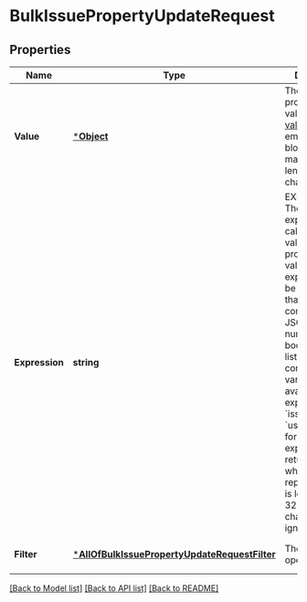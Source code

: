 # BulkIssuePropertyUpdateRequest

## Properties
Name | Type | Description | Notes
------------ | ------------- | ------------- | -------------
**Value** | [***Object**](.md) | The value of the property. The value must be a [valid](https://tools.ietf.org/html/rfc4627), non-empty JSON blob. The maximum length is 32768 characters. | [optional] [default to null]
**Expression** | **string** | EXPERIMENTAL. The Jira expression to calculate the value of the property. The value of the expression must be an object that can be converted to JSON, such as a number, boolean, string, list, or map. The context variables available to the expression are &#x60;issue&#x60; and &#x60;user&#x60;. Issues for which the expression returns a value whose JSON representation is longer than 32768 characters are ignored. | [optional] [default to null]
**Filter** | [***AllOfBulkIssuePropertyUpdateRequestFilter**](AllOfBulkIssuePropertyUpdateRequestFilter.md) | The bulk operation filter. | [optional] [default to null]

[[Back to Model list]](../README.md#documentation-for-models) [[Back to API list]](../README.md#documentation-for-api-endpoints) [[Back to README]](../README.md)

